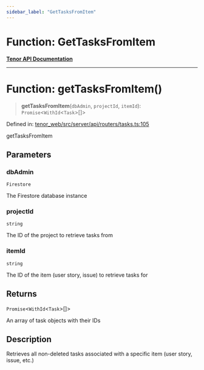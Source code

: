 ```yaml
---
sidebar_label: "GetTasksFromItem"
---
```


# Function: GetTasksFromItem

[**Tenor API Documentation**](../../README.md)

***

# Function: getTasksFromItem()

> **getTasksFromItem**(`dbAdmin`, `projectId`, `itemId`): `Promise`\<`WithId`\<`Task`\>[]\>

Defined in: [tenor\_web/src/server/api/routers/tasks.ts:105](https://github.com/Apantli/Tenor/blob/551fcec623199ab0ac9668d926e7d67c9012d18e/tenor_web/src/server/api/routers/tasks.ts#L105)

getTasksFromItem

## Parameters

### dbAdmin

`Firestore`

The Firestore database instance

### projectId

`string`

The ID of the project to retrieve tasks from

### itemId

`string`

The ID of the item (user story, issue) to retrieve tasks for

## Returns

`Promise`\<`WithId`\<`Task`\>[]\>

An array of task objects with their IDs

## Description

Retrieves all non-deleted tasks associated with a specific item (user story, issue, etc.)
